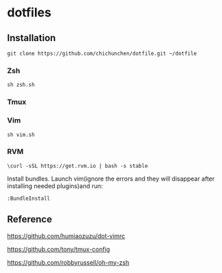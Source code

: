 # dotfiles

## Installation

    git clone https://github.com/chichunchen/dotfile.git ~/dotfile

### Zsh

    sh zsh.sh

### Tmux

### Vim

    sh vim.sh

### RVM

    \curl -sSL https://get.rvm.io | bash -s stable

Install bundles. Launch vim(ignore the errors and they will disappear after installing needed plugins)and run:

    :BundleInstall

## Reference

https://github.com/humiaozuzu/dot-vimrc

https://github.com/tony/tmux-config

https://github.com/robbyrussell/oh-my-zsh
